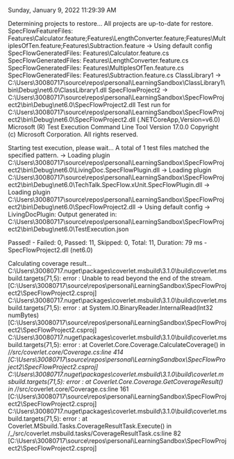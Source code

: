
Sunday, January 9, 2022 11:29:39 AM

  Determining projects to restore...
  All projects are up-to-date for restore.
  SpecFlowFeatureFiles: Features\Calculator.feature;Features\LengthConverter.feature;Features\MultiplesOfTen.feature;Features\Subtraction.feature
-> Using default config
  SpecFlowGeneratedFiles: Features\Calculator.feature.cs
  SpecFlowGeneratedFiles: Features\LengthConverter.feature.cs
  SpecFlowGeneratedFiles: Features\MultiplesOfTen.feature.cs
  SpecFlowGeneratedFiles: Features\Subtraction.feature.cs
  ClassLibrary1 -> C:\Users\30080717\source\repos\personal\LearningSandbox\ClassLibrary1\bin\Debug\net6.0\ClassLibrary1.dll
  SpecFlowProject2 -> C:\Users\30080717\source\repos\personal\LearningSandbox\SpecFlowProject2\bin\Debug\net6.0\SpecFlowProject2.dll
Test run for C:\Users\30080717\source\repos\personal\LearningSandbox\SpecFlowProject2\bin\Debug\net6.0\SpecFlowProject2.dll (.NETCoreApp,Version=v6.0)
Microsoft (R) Test Execution Command Line Tool Version 17.0.0
Copyright (c) Microsoft Corporation.  All rights reserved.

Starting test execution, please wait...
A total of 1 test files matched the specified pattern.
-> Loading plugin C:\Users\30080717\source\repos\personal\LearningSandbox\SpecFlowProject2\bin\Debug\net6.0\LivingDoc.SpecFlowPlugin.dll
-> Loading plugin C:\Users\30080717\source\repos\personal\LearningSandbox\SpecFlowProject2\bin\Debug\net6.0\TechTalk.SpecFlow.xUnit.SpecFlowPlugin.dll
-> Loading plugin C:\Users\30080717\source\repos\personal\LearningSandbox\SpecFlowProject2\bin\Debug\net6.0\SpecFlowProject2.dll
-> Using default config
-> LivingDocPlugin: Output generated in: C:\Users\30080717\source\repos\personal\LearningSandbox\SpecFlowProject2\bin\Debug\net6.0\TestExecution.json

Passed!  - Failed:     0, Passed:    11, Skipped:     0, Total:    11, Duration: 79 ms - SpecFlowProject2.dll (net6.0)

Calculating coverage result...
C:\Users\30080717\.nuget\packages\coverlet.msbuild\3.1.0\build\coverlet.msbuild.targets(71,5): error : Unable to read beyond the end of the stream. [C:\Users\30080717\source\repos\personal\LearningSandbox\SpecFlowProject2\SpecFlowProject2.csproj]
C:\Users\30080717\.nuget\packages\coverlet.msbuild\3.1.0\build\coverlet.msbuild.targets(71,5): error :    at System.IO.BinaryReader.InternalRead(Int32 numBytes) [C:\Users\30080717\source\repos\personal\LearningSandbox\SpecFlowProject2\SpecFlowProject2.csproj]
C:\Users\30080717\.nuget\packages\coverlet.msbuild\3.1.0\build\coverlet.msbuild.targets(71,5): error :    at Coverlet.Core.Coverage.CalculateCoverage() in /_/src/coverlet.core/Coverage.cs:line 414 [C:\Users\30080717\source\repos\personal\LearningSandbox\SpecFlowProject2\SpecFlowProject2.csproj]
C:\Users\30080717\.nuget\packages\coverlet.msbuild\3.1.0\build\coverlet.msbuild.targets(71,5): error :    at Coverlet.Core.Coverage.GetCoverageResult() in /_/src/coverlet.core/Coverage.cs:line 161 [C:\Users\30080717\source\repos\personal\LearningSandbox\SpecFlowProject2\SpecFlowProject2.csproj]
C:\Users\30080717\.nuget\packages\coverlet.msbuild\3.1.0\build\coverlet.msbuild.targets(71,5): error :    at Coverlet.MSbuild.Tasks.CoverageResultTask.Execute() in /_/src/coverlet.msbuild.tasks/CoverageResultTask.cs:line 82 [C:\Users\30080717\source\repos\personal\LearningSandbox\SpecFlowProject2\SpecFlowProject2.csproj]
